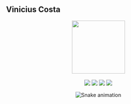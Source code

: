 ## Vinicius Costa

<div align="center">
  <img height="145em" src="https://github-readme-stats.vercel.app/api/top-langs/?username=viniciustvf&layout=compact&langs_count=7&theme=tokyonight"/>
<div>
	<br>
	  <a target="_blank"><img src="https://img.shields.io/badge/java-%23ED8B00.svg?style=for-the-badge&logo=java&logoColor=white" target="_blank"></a>
	  <a target="_blank"><img src="https://img.shields.io/badge/postgres-%23316192.svg?style=for-the-badge&logo=postgresql&logoColor=white" target="_blank"></a>
	  <a target="_blank"><img src="https://img.shields.io/badge/Spring-6DB33F?style=for-the-badge&logo=spring&logoColor=white" target="_blank"></a>
	  <a target="_blank"><img src="https://img.shields.io/badge/Git-E34F26?style=for-the-badge&logo=git&logoColor=white" target="_blank"></a>
	</a>
</div>

<div> 
 
  ![Snake animation](https://github.com/viniciustvf/viniciustvf/blob/output/github-contribution-grid-snake.svg)

</div>
